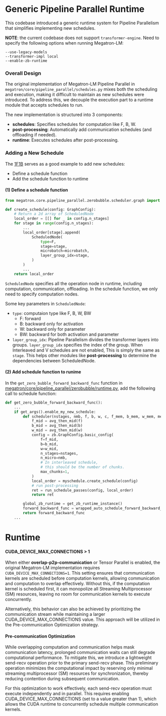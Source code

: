 # Generic Pipeline Parallel Runtime

This codebase introduced a generic runtime system for Pipeline Parallelism that simplifies implementing new schedules.

**NOTE**: the current codebase does not support `transformer-engine`.
Need to specify the following options when running Megatron-LM:
```
--use-legacy-models
--transformer-impl local
--enable-zb-runtime
```

### Overall Design
The original implementation of Megatron-LM Pipeline Parallel in `megatron/core/pipeline_parallel/schedules.py` mixes both the scheduling and execution, making it difficult to maintain as new schedules were introduced.
To address this, we decouple the execution part to a runtime module that accepts schedules to run.

The new implementation is structured into 3 components:
- **schedules**: Specifies schedules for computation like F, B, W.
- **post-processing**: Automatically add communication schedules (and offloading if needed).
- **runtime**: Executes schedules after post-processing.

### Adding a New Schedule
The [1F1B](../../megatron/core/pipeline_parallel/zerobubble/scheduler/basic1f1b.py)
serves as a good example to add new schedules:
- Define a schedule function
- Add the schedule function to runtime

#### (1) Define a schedule function

```python
from megatron.core.pipeline_parallel.zerobubble.scheduler.graph import GraphConfig, ScheduledNode, F, BW

def create_schedule(config: GraphConfig):
    # Return a 2d array of ScheduledNode
    local_order = [[] for _ in config.n_stages]
    for stage in range(config.n_stages):
        ...
        local_order[stage].append(
            ScheduledNode(
                type=F,
                stage=stage,
                microbatch=microbatch,
                layer_group_idx=stage,
            )
        )
        ...
    return local_order
```

`ScheduledNode` specifies all the operation node in runtime,
including computation, communication, offloading.
In the schedule function, we only need to specify computation nodes.

Some key parameters in `ScheduledNode`:
- `type`: computaion type like F, B, W, BW
  - F: forward
  - B: backward only for activation
  - W: backward only for parameter
  - BW: backward for both activation and parameter
- `layer_group_idx`: Pipeline Parallelism divides the transformer layers into groups.
`layer_group_idx` specifies the index of the group.
When Interleaved and V schedules are not enabled, This is simply the same as `stage`.
This helps other modules like **post-processing** to determine the dependencies between ScheduledNode. 

#### (2) Add schedule function to runime
In the `get_zero_bubble_forward_backward_func` function in [megatron/core/pipeline_parallel/zerobubble/runtime.py](../../megatron/core/pipeline_parallel/zerobubble/runtime.py),
add the following call to schedule function:
```python
def get_zero_bubble_forward_backward_func():
    ...
    if get_args().enable_my_new_schedule:
        def scheduler(nstages, nmb, f, b, w, c, f_mem, b_mem, w_mem, mem_limit):
            f_mid = avg_then_mid(f)
            b_mid = avg_then_mid(b)
            w_mid = avg_then_mid(w)
            config = zb.GraphConfig.basic_config(
                f=f_mid,
                b=b_mid,
                w=w_mid,
                n_stages=nstages,
                n_micro=nmb,
                # In interleaved schedule,
                # this should be the number of chunks.
                max_chunks=1,
            )
            local_order = myschedule.create_schedule(config)
            # run post-processing
            ret = run_schedule_passes(config, local_order)
            return ret

        global_zb_runtime = get_zb_runtime_instance()
        forward_backward_func = wrapped_auto_schedule_forward_backward_func(global_zb_runtime, scheduler=scheduler)
        return forward_backward_func
    ...
```

# Runtime

#### CUDA_DEVICE_MAX_CONNECTIONS > 1
When either **overlap-p2p-communication** or Tensor Parallel is enabled,
the original Megatron-LM implementation requires `CUDA_DEVICE_MAX_CONNECTIONS=1`.
This setting ensures that communication kernels are scheduled before computation kernels,
allowing communication and computation to overlap effectively.
Without this, if the computation kernel is scheduled first, it can monopolize all Streaming Multiprocessor (SM) resources,
leaving no room for communication kernels to execute concurrently.

Alternatively, this behavior can also be achieved by prioritizing the communication stream while maintaining a larger CUDA_DEVICE_MAX_CONNECTIONS value.
This approach will be utilized in the Pre-communication Optimization strategy.

#### Pre-communication Optimization
While overlapping computation and communication helps mask communication latency,
prolonged communication waits can still degrade computational performance.
To mitigate this, we introduce a lightweight send-recv operation prior to the primary send-recv phase.
This preliminary operation minimizes the computational impact by reserving only minimal streaming multiprocessor (SM) resources for synchronization,
thereby reducing contention during subsequent communication.

For this optimization to work effectively,
each send-recv operation must execute independently and in parallel.
This requires enabling CUDA_DEVICE_MAX_CONNECTIONS (set to a value greater than 1),
which allows the CUDA runtime to concurrently schedule multiple communication kernels.
